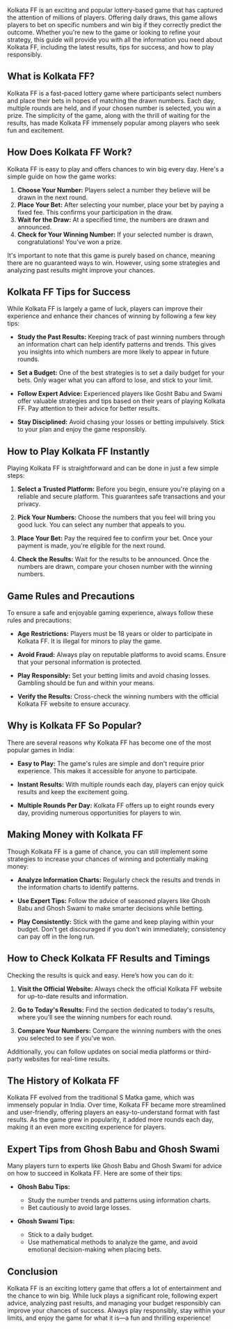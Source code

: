 

Kolkata FF is an exciting and popular lottery-based game that has captured the attention of millions of players. Offering daily draws, this game allows players to bet on specific numbers and win big if they correctly predict the outcome. Whether you're new to the game or looking to refine your strategy, this guide will provide you with all the information you need about Kolkata FF, including the latest results, tips for success, and how to play responsibly.

## What is Kolkata FF?

Kolkata FF is a fast-paced lottery game where participants select numbers and place their bets in hopes of matching the drawn numbers. Each day, multiple rounds are held, and if your chosen number is selected, you win a prize. The simplicity of the game, along with the thrill of waiting for the results, has made Kolkata FF immensely popular among players who seek fun and excitement.

## How Does Kolkata FF Work?

Kolkata FF is easy to play and offers chances to win big every day. Here's a simple guide on how the game works:

1. **Choose Your Number:** Players select a number they believe will be drawn in the next round.
2. **Place Your Bet:** After selecting your number, place your bet by paying a fixed fee. This confirms your participation in the draw.
3. **Wait for the Draw:** At a specified time, the numbers are drawn and announced.
4. **Check for Your Winning Number:** If your selected number is drawn, congratulations! You've won a prize.

It's important to note that this game is purely based on chance, meaning there are no guaranteed ways to win. However, using some strategies and analyzing past results might improve your chances.

## Kolkata FF Tips for Success

While Kolkata FF is largely a game of luck, players can improve their experience and enhance their chances of winning by following a few key tips:

- **Study the Past Results:** Keeping track of past winning numbers through an information chart can help identify patterns and trends. This gives you insights into which numbers are more likely to appear in future rounds.
  
- **Set a Budget:** One of the best strategies is to set a daily budget for your bets. Only wager what you can afford to lose, and stick to your limit.
  
- **Follow Expert Advice:** Experienced players like Gosht Babu and Swami offer valuable strategies and tips based on their years of playing Kolkata FF. Pay attention to their advice for better results.
  
- **Stay Disciplined:** Avoid chasing your losses or betting impulsively. Stick to your plan and enjoy the game responsibly.

## How to Play Kolkata FF Instantly

Playing Kolkata FF is straightforward and can be done in just a few simple steps:

1. **Select a Trusted Platform:** Before you begin, ensure you're playing on a reliable and secure platform. This guarantees safe transactions and your privacy.
  
2. **Pick Your Numbers:** Choose the numbers that you feel will bring you good luck. You can select any number that appeals to you.
  
3. **Place Your Bet:** Pay the required fee to confirm your bet. Once your payment is made, you're eligible for the next round.
  
4. **Check the Results:** Wait for the results to be announced. Once the numbers are drawn, compare your chosen number with the winning numbers.

## Game Rules and Precautions

To ensure a safe and enjoyable gaming experience, always follow these rules and precautions:

- **Age Restrictions:** Players must be 18 years or older to participate in Kolkata FF. It is illegal for minors to play the game.
  
- **Avoid Fraud:** Always play on reputable platforms to avoid scams. Ensure that your personal information is protected.
  
- **Play Responsibly:** Set your betting limits and avoid chasing losses. Gambling should be fun and within your means.
  
- **Verify the Results:** Cross-check the winning numbers with the official Kolkata FF website to ensure accuracy.

## Why is Kolkata FF So Popular?

There are several reasons why Kolkata FF has become one of the most popular games in India:

- **Easy to Play:** The game's rules are simple and don't require prior experience. This makes it accessible for anyone to participate.
  
- **Instant Results:** With multiple rounds each day, players can enjoy quick results and keep the excitement going.
  
- **Multiple Rounds Per Day:** Kolkata FF offers up to eight rounds every day, providing numerous opportunities for players to win.

## Making Money with Kolkata FF

Though Kolkata FF is a game of chance, you can still implement some strategies to increase your chances of winning and potentially making money:

- **Analyze Information Charts:** Regularly check the results and trends in the information charts to identify patterns.
  
- **Use Expert Tips:** Follow the advice of seasoned players like Ghosh Babu and Ghosh Swami to make smarter decisions while betting.
  
- **Play Consistently:** Stick with the game and keep playing within your budget. Don't get discouraged if you don't win immediately; consistency can pay off in the long run.

## How to Check Kolkata FF Results and Timings

Checking the results is quick and easy. Here’s how you can do it:

1. **Visit the Official Website:** Always check the official Kolkata FF website for up-to-date results and information.
  
2. **Go to Today's Results:** Find the section dedicated to today's results, where you’ll see the winning numbers for each round.
  
3. **Compare Your Numbers:** Compare the winning numbers with the ones you selected to see if you've won.

Additionally, you can follow updates on social media platforms or third-party websites for real-time results.

## The History of Kolkata FF

Kolkata FF evolved from the traditional S Matka game, which was immensely popular in India. Over time, Kolkata FF became more streamlined and user-friendly, offering players an easy-to-understand format with fast results. As the game grew in popularity, it added more rounds each day, making it an even more exciting experience for players.

## Expert Tips from Ghosh Babu and Ghosh Swami

Many players turn to experts like Ghosh Babu and Ghosh Swami for advice on how to succeed in Kolkata FF. Here are some of their tips:

- **Ghosh Babu Tips:**
  - Study the number trends and patterns using information charts.
  - Bet cautiously to avoid large losses.
  
- **Ghosh Swami Tips:**
  - Stick to a daily budget.
  - Use mathematical methods to analyze the game, and avoid emotional decision-making when placing bets.

## Conclusion

Kolkata FF is an exciting lottery game that offers a lot of entertainment and the chance to win big. While luck plays a significant role, following expert advice, analyzing past results, and managing your budget responsibly can improve your chances of success. Always play responsibly, stay within your limits, and enjoy the game for what it is—a fun and thrilling experience!
